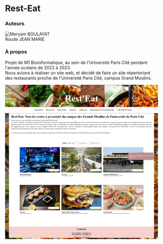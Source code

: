 # Rest-Eat

### Auteurs
![Meryam BOULAYAT](https://github.com/meryambyt)  
Roude JEAN MARIE  

### À propos
Projet de M1 Bioinformatique, au sein de l'Université Paris Cité pendant l'année scolaire de 2022 à 2023.  
Nous avions à réaliser un site web, et décidé de faire un site répertoriant des restaurants proche de l'Université Paris Cité, campus Grand Moulins.  
  
![front-page](img/front.png)
